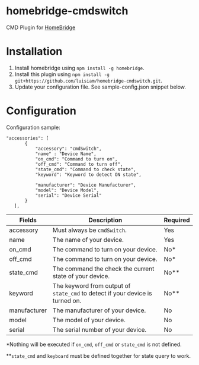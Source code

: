 # homebridge-cmdswitch
CMD Plugin for [HomeBridge](https://github.com/nfarina/homebridge)

# Installation
1. Install homebridge using `npm install -g homebridge`.
2. Install this plugin using `npm install -g git+https://github.com/luisiam/homebridge-cmdswitch.git`.
3. Update your configuration file. See sample-config.json snippet below.

# Configuration
Configuration sample:
 ```
"accessories": [
		{
			"accessory": "cmdSwitch",
			"name" : "Device Name",
			"on_cmd": "Command to turn on",
			"off_cmd": "Command to turn off",
			"state_cmd": "Command to check state",
			"keyword": "Keyword to detect ON state",
			
			"manufacturer": "Device Manufacturer",
			"model": "Device Model",
			"serial": "Device Serial"
		}
	],

```

| Fields       | Description                                                                   | Required |
|--------------|-------------------------------------------------------------------------------|----------|
| accessory    | Must always be `cmdSwitch`.                                                   | Yes      |
| name         | The name of your device.                                                      | Yes      |
| on_cmd       | The command to turn on your device.                                           | No*      |
| off_cmd      | The command to turn on your device.                                           | No*      |
| state_cmd    | The command the check the current state of your device.                       | No**     |
| keyword      | The keyword from output of `state_cmd` to detect if your device is turned on. | No**     |
| manufacturer | The manufacturer of your device.                                              | No       |
| model        | The model of your device.                                                     | No       |
| serial       | The serial number of your device.                                             | No       |
*Nothing will be executed if `on_cmd`, `off_cmd` or `state_cmd` is not defined.

**`state_cmd` and `keyboard` must be defined together for state query to work.
